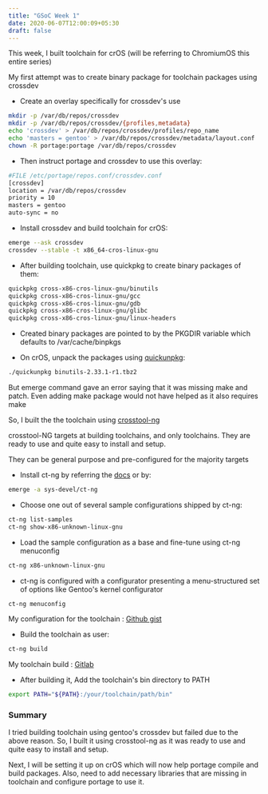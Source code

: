 ```yaml
---
title: "GSoC Week 1"
date: 2020-06-07T12:00:09+05:30
draft: false 
---
```


This week, I built toolchain for crOS (will be referring to ChromiumOS this entire series)

My first attempt was to create binary package for toolchain packages using crossdev

- Create an overlay specifically for crossdev's use
```bash
mkdir -p /var/db/repos/crossdev
mkdir -p /var/db/repos/crossdev/{profiles,metadata}
echo 'crossdev' > /var/db/repos/crossdev/profiles/repo_name 
echo 'masters = gentoo' > /var/db/repos/crossdev/metadata/layout.conf
chown -R portage:portage /var/db/repos/crossdev
```

- Then instruct portage and crossdev to use this overlay:
```bash
#FILE /etc/portage/repos.conf/crossdev.conf
[crossdev]
location = /var/db/repos/crossdev
priority = 10
masters = gentoo
auto-sync = no
```

- Install crossdev and build toolchain for crOS:
```bash
emerge --ask crossdev
crossdev --stable -t x86_64-cros-linux-gnu
```

- After building toolchain, use quickpkg to create binary packages of them:
```bash
quickpkg cross-x86-cros-linux-gnu/binutils
quickpkg cross-x86-cros-linux-gnu/gcc
quickpkg cross-x86-cros-linux-gnu/gdb
quickpkg cross-x86-cros-linux-gnu/glibc
quickpkg cross-x86-cros-linux-gnu/linux-headers
```

- Created binary packages are pointed to by the PKGDIR variable which defaults to /var/cache/binpkgs 

- On crOS, unpack the packages using [quickunpkg](https://github.com/zoobab/quickunpkg):
```bash
./quickunpkg binutils-2.33.1-r1.tbz2
```

But emerge command gave an error saying that it was missing make and patch. Even adding make package would not have helped as it also requires make

So, I built the the toolchain using [crosstool-ng](https://crosstool-ng.github.io/)

crosstool-NG targets at building toolchains, and only toolchains. They are ready to use and quite easy to install and setup. 

They can be general purpose and pre-configured for the majority targets


- Install ct-ng by referring the [docs](https://crosstool-ng.github.io/docs/) or by:
```bash
emerge -a sys-devel/ct-ng
```

- Choose one out of several sample configurations shipped by ct-ng:
```bash
ct-ng list-samples
ct-ng show-x86-unknown-linux-gnu
```

- Load the sample configuration as a base and fine-tune using ct-ng menuconfig
```bash
ct-ng x86-unknown-linux-gnu
```

- ct-ng is configured with a configurator presenting a menu-structured set of options like Gentoo's kernel configurator
```bash
ct-ng menuconfig
```

My configuration for the toolchain : [Github gist](https://gist.github.com/zshzero/eafcbdb283c4629881ad03e3d70fd6bf)

- Build the toolchain as user:
```bash
ct-ng build
```

My toolchain build : [Gitlab](https://gitlab.com/zshzero/cross-x86_64-cros-linux-gnu)

- After building it, Add the toolchain's bin directory to PATH
```bash
export PATH="${PATH}:/your/toolchain/path/bin"
```

### Summary

I tried building toolchain using gentoo's crossdev but failed due to the above reason. So, I built  it using crosstool-ng as it was ready to use and quite easy to install and setup. 

Next, I will be setting it up on crOS which will now help portage compile and build packages. Also, need to add necessary libraries that are missing in toolchain and configure portage to use it.
